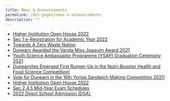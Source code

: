 ```yaml
---
title: News & Announcements
permalink: /dss-pages/news-n-announcements
description: ""
---
```

<ul>
<li><a href="/dss-pages/news-n-announcements/higher-institution-open-house-2022">Higher Institution Open House 2022</a></li>
<li><a href="/dss-pages/news-n-announcements/sec-1-e-registration-for-academic-year-2022">Sec 1 e-Registration for Academic Year 2022</a></li>
<li><a href="/dss-pages/news-n-announcements/towards-a-zero-waste-nation">Towards A Zero Waste Nation</a></li>
<li><a href="/dss-pages/news-n-announcements/dunearn-awarded-the-vanda-miss-joaquim-award-2021">Dunearn Awarded the Vanda Miss Joaquim Award 2021</a></li>
<li><a href="/dss-pages/news-n-announcements/youth-science-ambassador-programme-ysap-graduation-ceremony-2021">Youth Science Ambassador Programme (YSAP) Graduation Ceremony 2021</a></li>
<li><a href="/dss-pages/news-n-announcements/dunearnites-emerged-first-runner-up-in-the-nutri-booster-health-and-food-science-competition">Dunearnites Emerged First Runner-Up in the Nutri-Booster Health and Food Science Competition!</a></li>
<li><a href="/dss-pages/news-n-announcements/vote-for-dunearn-in-the-16th-yoripe-sandwich-making-competition-2021">Vote for Dunearn in the 16th Yoripe Sandwich Making Competition 2021!</a></li>
<li><a href="/dss-pages/news-n-announcements/higher-institution-open-house-2022-1">Higher Institution Open House 2022</a></li>
<li><a href="/dss-pages/news-n-announcements/sec-2-4-5-mid-year-exam-schedules">Sec 2,4,5 Mid-Year Exam Schedules</a></li>
<li><a href="/dss-pages/news-n-announcements/2022-direct-school-admission-dsa">2022 Direct School Admission (DSA)&nbsp;</a></li>
</ul>